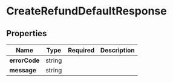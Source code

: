 # CreateRefundDefaultResponse



## Properties

| Name | Type | Required | Description |
| ------------ | ------------- | ------------- | ------------- |
| **errorCode** | string |  |  |
**message** | string |  |  |


